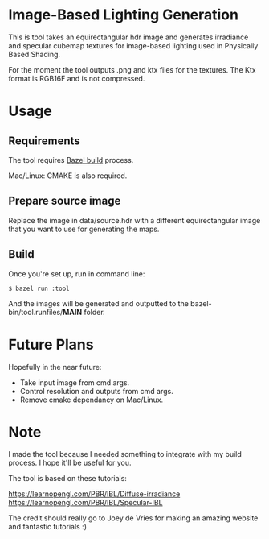 # Image-Based Lighting Generation
This is tool takes an equirectangular hdr image and generates irradiance and specular cubemap textures for image-based lighting used in Physically Based Shading.

For the moment the tool outputs .png and ktx files for the textures. The Ktx format is RGB16F and is not compressed.

# Usage

## Requirements
The tool requires [Bazel build](https://bazel.build/) process.

Mac/Linux: CMAKE is also required.

## Prepare source image

Replace the image in data/source.hdr with a different equirectangular image that you want to use for generating the maps.

## Build
Once you're set up, run in command line:

```
$ bazel run :tool
```

And the images will be generated and outputted to the bazel-bin/tool.runfiles/__MAIN__ folder.

# Future Plans
Hopefully in the near future:

- Take input image from cmd args.
- Control resolution and outputs from cmd args.
- Remove cmake dependancy on Mac/Linux.

# Note
I made the tool because I needed something to integrate with my build process. I hope it'll be useful for you.

The tool is based on these tutorials:

https://learnopengl.com/PBR/IBL/Diffuse-irradiance  
https://learnopengl.com/PBR/IBL/Specular-IBL

The credit should really go to Joey de Vries for making an amazing website and fantastic tutorials :)

